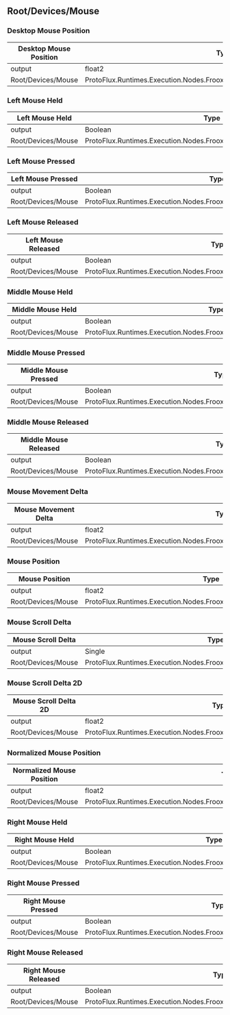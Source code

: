 <!-----------------------------------------------------------------------+
 ! This file has been generated using a script. Do not edit it manually. !
 ! Edit the individual node pages instead.                               !
 +----------------------------------------------------------------------->

## Root/Devices/Mouse

### Desktop Mouse Position

<!-- embed:start:ProtoFlux.Runtimes.Execution.Nodes.FrooxEngine.Input.Mouse.DesktopMousePosition -->
<!-- ProtofluxNode:start -->
| Desktop Mouse Position | Type | Label |
| --- | ---- | ----- |
| output | float2 | * |
| Root/Devices/Mouse | ProtoFlux.Runtimes.Execution.Nodes.FrooxEngine.Input.Mouse.DesktopMousePosition |  |
<!-- ProtofluxNode:end -->
<!-- embed:end:ProtoFlux.Runtimes.Execution.Nodes.FrooxEngine.Input.Mouse.DesktopMousePosition -->


### Left Mouse Held

<!-- embed:start:ProtoFlux.Runtimes.Execution.Nodes.FrooxEngine.Input.Mouse.LeftMouseHeld -->
<!-- ProtofluxNode:start -->
| Left Mouse Held | Type | Label |
| --- | ---- | ----- |
| output | Boolean | * |
| Root/Devices/Mouse | ProtoFlux.Runtimes.Execution.Nodes.FrooxEngine.Input.Mouse.LeftMouseHeld |  |
<!-- ProtofluxNode:end -->
<!-- embed:end:ProtoFlux.Runtimes.Execution.Nodes.FrooxEngine.Input.Mouse.LeftMouseHeld -->


### Left Mouse Pressed

<!-- embed:start:ProtoFlux.Runtimes.Execution.Nodes.FrooxEngine.Input.Mouse.LeftMousePressed -->
<!-- ProtofluxNode:start -->
| Left Mouse Pressed | Type | Label |
| --- | ---- | ----- |
| output | Boolean | * |
| Root/Devices/Mouse | ProtoFlux.Runtimes.Execution.Nodes.FrooxEngine.Input.Mouse.LeftMousePressed |  |
<!-- ProtofluxNode:end -->
<!-- embed:end:ProtoFlux.Runtimes.Execution.Nodes.FrooxEngine.Input.Mouse.LeftMousePressed -->


### Left Mouse Released

<!-- embed:start:ProtoFlux.Runtimes.Execution.Nodes.FrooxEngine.Input.Mouse.LeftMouseReleased -->
<!-- ProtofluxNode:start -->
| Left Mouse Released | Type | Label |
| --- | ---- | ----- |
| output | Boolean | * |
| Root/Devices/Mouse | ProtoFlux.Runtimes.Execution.Nodes.FrooxEngine.Input.Mouse.LeftMouseReleased |  |
<!-- ProtofluxNode:end -->
<!-- embed:end:ProtoFlux.Runtimes.Execution.Nodes.FrooxEngine.Input.Mouse.LeftMouseReleased -->


### Middle Mouse Held

<!-- embed:start:ProtoFlux.Runtimes.Execution.Nodes.FrooxEngine.Input.Mouse.MiddleMouseHeld -->
<!-- ProtofluxNode:start -->
| Middle Mouse Held | Type | Label |
| --- | ---- | ----- |
| output | Boolean | * |
| Root/Devices/Mouse | ProtoFlux.Runtimes.Execution.Nodes.FrooxEngine.Input.Mouse.MiddleMouseHeld |  |
<!-- ProtofluxNode:end -->
<!-- embed:end:ProtoFlux.Runtimes.Execution.Nodes.FrooxEngine.Input.Mouse.MiddleMouseHeld -->


### Middle Mouse Pressed

<!-- embed:start:ProtoFlux.Runtimes.Execution.Nodes.FrooxEngine.Input.Mouse.MiddleMousePressed -->
<!-- ProtofluxNode:start -->
| Middle Mouse Pressed | Type | Label |
| --- | ---- | ----- |
| output | Boolean | * |
| Root/Devices/Mouse | ProtoFlux.Runtimes.Execution.Nodes.FrooxEngine.Input.Mouse.MiddleMousePressed |  |
<!-- ProtofluxNode:end -->
<!-- embed:end:ProtoFlux.Runtimes.Execution.Nodes.FrooxEngine.Input.Mouse.MiddleMousePressed -->


### Middle Mouse Released

<!-- embed:start:ProtoFlux.Runtimes.Execution.Nodes.FrooxEngine.Input.Mouse.MiddleMouseReleased -->
<!-- ProtofluxNode:start -->
| Middle Mouse Released | Type | Label |
| --- | ---- | ----- |
| output | Boolean | * |
| Root/Devices/Mouse | ProtoFlux.Runtimes.Execution.Nodes.FrooxEngine.Input.Mouse.MiddleMouseReleased |  |
<!-- ProtofluxNode:end -->
<!-- embed:end:ProtoFlux.Runtimes.Execution.Nodes.FrooxEngine.Input.Mouse.MiddleMouseReleased -->


### Mouse Movement Delta

<!-- embed:start:ProtoFlux.Runtimes.Execution.Nodes.FrooxEngine.Input.Mouse.MouseMovementDelta -->
<!-- ProtofluxNode:start -->
| Mouse Movement Delta | Type | Label |
| --- | ---- | ----- |
| output | float2 | * |
| Root/Devices/Mouse | ProtoFlux.Runtimes.Execution.Nodes.FrooxEngine.Input.Mouse.MouseMovementDelta |  |
<!-- ProtofluxNode:end -->
<!-- embed:end:ProtoFlux.Runtimes.Execution.Nodes.FrooxEngine.Input.Mouse.MouseMovementDelta -->


### Mouse Position

<!-- embed:start:ProtoFlux.Runtimes.Execution.Nodes.FrooxEngine.Input.Mouse.MousePosition -->
<!-- ProtofluxNode:start -->
| Mouse Position | Type | Label |
| --- | ---- | ----- |
| output | float2 | * |
| Root/Devices/Mouse | ProtoFlux.Runtimes.Execution.Nodes.FrooxEngine.Input.Mouse.MousePosition |  |
<!-- ProtofluxNode:end -->
<!-- embed:end:ProtoFlux.Runtimes.Execution.Nodes.FrooxEngine.Input.Mouse.MousePosition -->


### Mouse Scroll Delta

<!-- embed:start:ProtoFlux.Runtimes.Execution.Nodes.FrooxEngine.Input.Mouse.MouseScrollDelta -->
<!-- ProtofluxNode:start -->
| Mouse Scroll Delta | Type | Label |
| --- | ---- | ----- |
| output | Single | * |
| Root/Devices/Mouse | ProtoFlux.Runtimes.Execution.Nodes.FrooxEngine.Input.Mouse.MouseScrollDelta |  |
<!-- ProtofluxNode:end -->
<!-- embed:end:ProtoFlux.Runtimes.Execution.Nodes.FrooxEngine.Input.Mouse.MouseScrollDelta -->


### Mouse Scroll Delta 2D

<!-- embed:start:ProtoFlux.Runtimes.Execution.Nodes.FrooxEngine.Input.Mouse.MouseScrollDelta2D -->
<!-- ProtofluxNode:start -->
| Mouse Scroll Delta 2D | Type | Label |
| --- | ---- | ----- |
| output | float2 | * |
| Root/Devices/Mouse | ProtoFlux.Runtimes.Execution.Nodes.FrooxEngine.Input.Mouse.MouseScrollDelta2D |  |
<!-- ProtofluxNode:end -->
<!-- embed:end:ProtoFlux.Runtimes.Execution.Nodes.FrooxEngine.Input.Mouse.MouseScrollDelta2D -->


### Normalized Mouse Position

<!-- embed:start:ProtoFlux.Runtimes.Execution.Nodes.FrooxEngine.Input.Mouse.NormalizedMousePosition -->
<!-- ProtofluxNode:start -->
| Normalized Mouse Position | Type | Label |
| --- | ---- | ----- |
| output | float2 | * |
| Root/Devices/Mouse | ProtoFlux.Runtimes.Execution.Nodes.FrooxEngine.Input.Mouse.NormalizedMousePosition |  |
<!-- ProtofluxNode:end -->
<!-- embed:end:ProtoFlux.Runtimes.Execution.Nodes.FrooxEngine.Input.Mouse.NormalizedMousePosition -->


### Right Mouse Held

<!-- embed:start:ProtoFlux.Runtimes.Execution.Nodes.FrooxEngine.Input.Mouse.RightMouseHeld -->
<!-- ProtofluxNode:start -->
| Right Mouse Held | Type | Label |
| --- | ---- | ----- |
| output | Boolean | * |
| Root/Devices/Mouse | ProtoFlux.Runtimes.Execution.Nodes.FrooxEngine.Input.Mouse.RightMouseHeld |  |
<!-- ProtofluxNode:end -->
<!-- embed:end:ProtoFlux.Runtimes.Execution.Nodes.FrooxEngine.Input.Mouse.RightMouseHeld -->


### Right Mouse Pressed

<!-- embed:start:ProtoFlux.Runtimes.Execution.Nodes.FrooxEngine.Input.Mouse.RightMousePressed -->
<!-- ProtofluxNode:start -->
| Right Mouse Pressed | Type | Label |
| --- | ---- | ----- |
| output | Boolean | * |
| Root/Devices/Mouse | ProtoFlux.Runtimes.Execution.Nodes.FrooxEngine.Input.Mouse.RightMousePressed |  |
<!-- ProtofluxNode:end -->
<!-- embed:end:ProtoFlux.Runtimes.Execution.Nodes.FrooxEngine.Input.Mouse.RightMousePressed -->


### Right Mouse Released

<!-- embed:start:ProtoFlux.Runtimes.Execution.Nodes.FrooxEngine.Input.Mouse.RightMouseReleased -->
<!-- ProtofluxNode:start -->
| Right Mouse Released | Type | Label |
| --- | ---- | ----- |
| output | Boolean | * |
| Root/Devices/Mouse | ProtoFlux.Runtimes.Execution.Nodes.FrooxEngine.Input.Mouse.RightMouseReleased |  |
<!-- ProtofluxNode:end -->
<!-- embed:end:ProtoFlux.Runtimes.Execution.Nodes.FrooxEngine.Input.Mouse.RightMouseReleased -->


